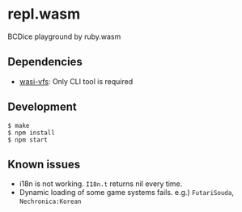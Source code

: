 # repl.wasm
BCDice playground by ruby.wasm

## Dependencies

- [wasi-vfs](https://github.com/kateinoigakukun/wasi-vfs/): Only CLI tool is required

## Development

```console
$ make
$ npm install
$ npm start
```

## Known issues
- i18n is not working. `I18n.t` returns nil every time.
- Dynamic loading of some game systems fails. e.g.) `FutariSouda`, `Nechronica:Korean`
